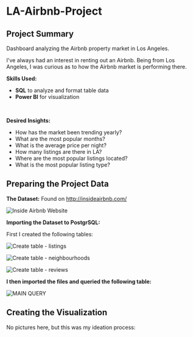 # LA-Airbnb-Project

## Project Summary<br/>
Dashboard analyzing the Airbnb property market in Los Angeles.<br/>

I've always had an interest in renting out an Airbnb. Being from Los Angeles, I was curious as to how the Airbnb market is performing there.<br/>


**Skills Used:**<br/>
- **SQL** to analyze and format table data
- **Power BI** for visualization
<br/>

**Desired Insights:**<br/>
- How has the market been trending yearly?
- What are the most popular months?
- What is the average price per night?
- How many listings are there in LA?
- Where are the most popular listings located?
- What is the most popular listing type?

## Preparing the Project Data<br/>

**The Dataset:**
Found on http://insideairbnb.com/ <br/>

![Inside Airbnb Website](https://user-images.githubusercontent.com/111325425/201702397-c75930ca-a228-40b0-999e-30f2fd76522c.PNG)<br/>

**Importing the Dataset to PostgrSQL:**<br/>

First I created the following tables:<br/>

![Create table - listings](https://user-images.githubusercontent.com/111325425/201702771-f4cb0970-1698-4017-b5ae-f6d66d5ac6d2.PNG)

![Create table - neighbourhoods](https://user-images.githubusercontent.com/111325425/201702798-d1f6bf20-2459-4c2a-a287-256659eb4fee.PNG)

![Create table - reviews](https://user-images.githubusercontent.com/111325425/201702820-f81c9b62-32be-4fad-8735-af41edfd0708.PNG)<br/>

**I then imported the files and queried the following table:**<br/>

![MAIN QUERY](https://user-images.githubusercontent.com/111325425/201703151-ac8408ae-60c7-4809-a766-157337b2d1dc.PNG)<br/>

## Creating the Visualization<br/>

No pictures here, but this was my ideation process:
